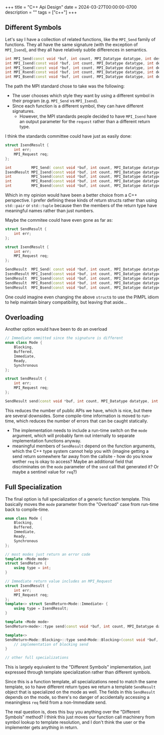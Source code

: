 +++
title = "C++ Api Design"
date = 2024-03-27T00:00:00-0700
description = ""
tags = ["c++"]
+++

## Different Symbols

Let's say I have a collection of related functions, like the `MPI_Send` family of functions.
They all have the same signature (with the exception of `MPI_Isend`), and they all have relatively subtle differences in semantics.

```c++
int MPI_Send(const void *buf, int count, MPI_Datatype datatype, int dest, int tag, MPI_Comm comm)
int MPI_Isend(const void *buf, int count, MPI_Datatype datatype, int dest, int tag, MPI_Comm comm, MPI_Request *request)
int MPI_Ssend(const void *buf, int count, MPI_Datatype datatype, int dest, int tag, MPI_Comm comm)
int MPI_Rsend(const void *buf, int count, MPI_Datatype datatype, int dest, int tag, MPI_Comm comm)
int MPI_Bsend(const void *buf, int count, MPI_Datatype datatype, int dest, int tag, MPI_Comm comm)
```

The path the MPI standard chose to take was the following:
* The user chooses which style they want by using a different symbol in their program (e.g. `MPI_Send` vs `MPI_Isend`).
* Since each function is a different symbol, they can have different signatures. 
  * However, the MPI standards people decided to have `MPI_Isend` have an output parameter for the `request` rather than a different return type.

I think the standards committee could have just as easily done:

```c++
struct IsendResult {
    int err;
    MPI_Request req;
};

int         MPI_Send( const void *buf, int count, MPI_Datatype datatype, int dest, int tag, MPI_Comm comm)
IsendResult MPI_Isend(const void *buf, int count, MPI_Datatype datatype, int dest, int tag, MPI_Comm comm)
int         MPI_Ssend(const void *buf, int count, MPI_Datatype datatype, int dest, int tag, MPI_Comm comm)
int         MPI_Rsend(const void *buf, int count, MPI_Datatype datatype, int dest, int tag, MPI_Comm comm)
int         MPI_Bsend(const void *buf, int count, MPI_Datatype datatype, int dest, int tag, MPI_Comm comm)
```

Which in my opinion would have been a better choice from a C++ perspective.
I prefer defining these kinds of return structs rather than using `std::pair` or `std::tuple` because then the members of the return type have meaningful names rather than just numbers.

Maybe the commitee could have even gone as far as:

```c++
struct SendResult {
    int err;
};

struct IsendResult {
    int err;
    MPI_Request req;
};

SendResult  MPI_Send( const void *buf, int count, MPI_Datatype datatype, int dest, int tag, MPI_Comm comm)
IsendResult MPI_Isend(const void *buf, int count, MPI_Datatype datatype, int dest, int tag, MPI_Comm comm)
SendResult  MPI_Ssend(const void *buf, int count, MPI_Datatype datatype, int dest, int tag, MPI_Comm comm)
SendResult  MPI_Rsend(const void *buf, int count, MPI_Datatype datatype, int dest, int tag, MPI_Comm comm)
SendResult  MPI_Bsend(const void *buf, int count, MPI_Datatype datatype, int dest, int tag, MPI_Comm comm)
```

One could imagine even changing the above `struct`s to use the PIMPL idiom to help maintain binary compatibility, but leaving that aside...

## Overloading

Another option would have been to do an overload

```c++
// Immediate ommitted since the signature is different
enum class Mode {
    Blocking,
    Buffered,
    Immediate,
    Ready,
    Synchronous
};

struct SendResult {
    int err;
    MPI_Request req;
};

SendResult send(const void *buf, int count, MPI_Datatype datatype, int dest, int tag, MPI_Comm comm, const Mode mode = Mode::Blocking)
```

This reduces the number of public APIs we have, which is nice, but there are several downsides.
Some compile-time information is moved to run-time, which reduces the number of errors that can be caught statically.
* The implementation needs to include a run-time switch on the `mode` argument, which will probably farm out internally to separate implementation functions anyway.
* meaningful members of `SendResult` depend on the function arguments, which the C++ type system cannot help you with (imagine getting a send return somewhere far away from the callsite - how do you know wether `req` is okay to access? Maybe an additional field that discriminates on the `mode` parameter of the `send` call that generated it? Or maybe a sentinel value for `req`?)


## Full Specialization
The final option is full specialization of a generic function template.
This basically moves the `mode` parameter from the "Overload" case from run-time back to compile-time.

```c++
enum class Mode {
    Blocking,
    Buffered,
    Immediate,
    Ready,
    Synchronous
};

// most modes just return an error code
template <Mode mode>
struct SendReturn {
    using type = int;
}

// Immediate return value includes an MPI_Request
struct IsendResult {
    int err;
    MPI_Request req;
};
template<> struct SendReturn<Mode::Immediate> {
    using type = IsendResult;
}

template <Mode mode>
SendReturn<mode>::type send(const void *buf, int count, MPI_Datatype datatype, int dest, int tag, MPI_Comm comm);

template<>
SendReturn<Mode::Blocking>::type send<Mode::Blocking>(const void *buf, int count, MPI_Datatype datatype, int dest, int tag, MPI_Comm comm) {
    // implementation of blocking send
}

// other full specializations
```

This is largely equivalent to the "Different Symbols" implementation, just expressed through template specialization rather than different symbols.

Since this is a function template, all specializations need to match the same template, so to have different return types we return a template `SendResult` object that is specialized on the mode as well.
The fields in this `SendResult` depends on the mode, so there's no danger of accidentally accessing a meaningless `req` field from a non-Immediate send.

The real question is, does this buy you anything over the "Different Symbols" method?
I think this just moves our function call machinery from symbol lookup to template resolution, and I don't think the user or the implementer gets anything in return.

